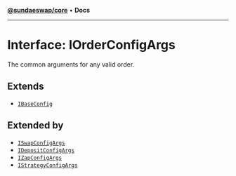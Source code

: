 [**@sundaeswap/core**](../../README.md) • **Docs**

***

# Interface: IOrderConfigArgs

The common arguments for any valid order.

## Extends

- [`IBaseConfig`](IBaseConfig.md)

## Extended by

- [`ISwapConfigArgs`](ISwapConfigArgs.md)
- [`IDepositConfigArgs`](IDepositConfigArgs.md)
- [`IZapConfigArgs`](IZapConfigArgs.md)
- [`IStrategyConfigArgs`](IStrategyConfigArgs.md)
